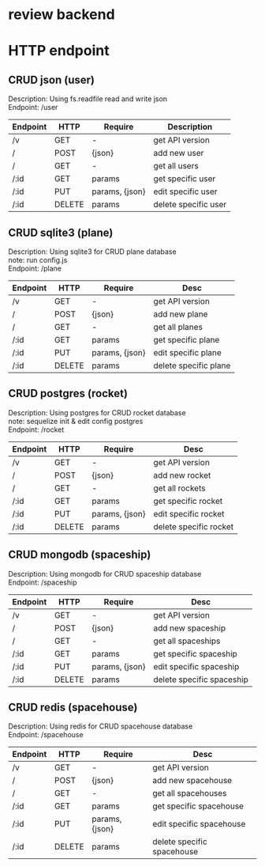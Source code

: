 # review backend

# HTTP endpoint
## CRUD json (user)  
Description: Using fs.readfile read and write json  
Endpoint: /user  

| Endpoint   | HTTP    | Require         | Description |
| ---------- | ------  | --------------- | ------          |
| /v         | GET     | -               | get API version |
| /          | POST    | {json}          | add new user |
| /          | GET     | -               | get all users |
| /:id       | GET     | params          | get specific user |
| /:id       | PUT     | params, {json}  | edit specific user |
| /:id       | DELETE  | params          | delete specific user |

## CRUD sqlite3 (plane)
Description: Using sqlite3 for CRUD plane database  
note: run config.js  
Endpoint: /plane  

| Endpoint | HTTP | Require | Desc |
|----------|------|---------|------|
| /v       | GET  | -       | get API version |
| /        | POST | {json}  | add new plane |
| /        | GET  | -       | get all planes |
| /:id     | GET  | params  | get specific plane |
| /:id     | PUT  | params, {json}  | edit specific plane |
| /:id     | DELETE  | params  | delete specific plane |

## CRUD postgres (rocket)
Description: Using postgres for CRUD rocket database  
note: sequelize init & edit config postgres  
Endpoint: /rocket  

| Endpoint | HTTP | Require | Desc |
|----------|------|---------|------|
| /v       | GET  | -       | get API version |
| /        | POST | {json}  | add new rocket |
| /        | GET  | -       | get all rockets |
| /:id     | GET  | params  | get specific rocket |
| /:id     | PUT  | params, {json}  | edit specific rocket |
| /:id     | DELETE  | params  | delete specific rocket |

## CRUD mongodb (spaceship)
Description: Using mongodb for CRUD spaceship database  
Endpoint: /spaceship  

| Endpoint | HTTP | Require | Desc |
|----------|------|---------|------|
| /v       | GET  | -       | get API version |
| /        | POST | {json}  | add new spaceship |
| /        | GET  | -       | get all spaceships |
| /:id     | GET  | params  | get specific spaceship |
| /:id     | PUT  | params, {json}  | edit specific spaceship |
| /:id     | DELETE  | params  | delete specific spaceship |

## CRUD redis (spacehouse)
Description: Using redis for CRUD spacehouse database    
Endpoint: /spacehouse  

| Endpoint | HTTP | Require | Desc |
|----------|------|---------|------|
| /v       | GET  | -       | get API version |
| /        | POST | {json}  | add new spacehouse |
| /        | GET  | -       | get all spacehouses |
| /:id     | GET  | params  | get specific spacehouse |
| /:id     | PUT  | params, {json}  | edit specific spacehouse |
| /:id     | DELETE  | params  | delete specific spacehouse |
